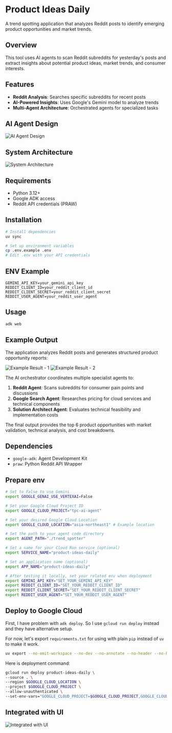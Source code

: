 # Product Ideas Daily

A trend spotting application that analyzes Reddit posts to identify emerging product opportunities and market trends.

## Overview

This tool uses AI agents to scan Reddit subreddits for yesterday's posts and extract insights about potential product ideas, market trends, and consumer interests.

## Features

- **Reddit Analysis**: Searches specific subreddits for recent posts
- **AI-Powered Insights**: Uses Google's Gemini model to analyze trends
- **Multi-Agent Architecture**: Orchestrated agents for specialized tasks

## AI Agent Design

![AI Agent Design](./images/AI%20Agent%20Design%20-%20Product%20Ideas%20Daily.jpg)

## System Architecture

![System Architecture](./images/System%20Architecture.jpg)

## Requirements

- Python 3.12+
- Google ADK access
- Reddit API credentials (PRAW)

## Installation

```bash
# Install dependencies
uv sync

# Set up environment variables
cp .env.example .env
# Edit .env with your API credentials
```

## ENV Example
```properties
GEMINI_API_KEY=your_gemini_api_key
REDDIT_CLIENT_ID=your_reddit_client_id
REDDIT_CLIENT_SECRET=your_reddit_client_secret
REDDIT_USER_AGENT=your_reddit_user_agent
```

## Usage

```bash
adk web
```

## Example Output

The application analyzes Reddit posts and generates structured product opportunity reports:

![Example Result - 1](images/image-1.jpg)
![Example Result - 2](images/image-2.jpg)

The AI orchestrator coordinates multiple specialist agents to:
1. **Reddit Agent**: Scans subreddits for consumer pain points and discussions
2. **Google Search Agent**: Researches pricing for cloud services and technical components  
3. **Solution Architect Agent**: Evaluates technical feasibility and implementation costs

The final output provides the top 6 product opportunities with market validation, technical analysis, and cost breakdowns.

## Dependencies

- `google-adk`: Agent Development Kit
- `praw`: Python Reddit API Wrapper


## Prepare env

```bash
# Set to False to use Gemini
export GOOGLE_GENAI_USE_VERTEXAI=False

# Set your Google Cloud Project ID
export GOOGLE_CLOUD_PROJECT="tpc-ai-agent"

# Set your desired Google Cloud Location
export GOOGLE_CLOUD_LOCATION="asia-northeast1" # Example location

# Set the path to your agent code directory
export AGENT_PATH="./trend_spotter"

# Set a name for your Cloud Run service (optional)
export SERVICE_NAME="product-ideas-daily"

# Set an application name (optional)
export APP_NAME="product-ideas-daily"

# After testing it locally, set your related env when deployment
export GEMINI_API_KEY="SET_YOUR_GEMINI_API_KEY"
export REDDIT_CLIENT_ID="SET_YOUR_REDDIT_CLIENT_ID"
export REDDIT_CLIENT_SECRET="SET_YOUR_REDDIT_CLIENT_SECRET"
export REDDIT_USER_AGENT="SET_YOUR_REDDIT_USER_AGENT"
```

## Deploy to Google Cloud

First, I have problem with `adk deploy`. So I use `gcloud run deploy` instead and they have alternative setup.

For now, let's export `requirements.txt` for using with plain `pip` instead of `uv` to make it work.

```bash
uv export --no-emit-workspace --no-dev --no-annotate --no-header --no-hashes --output-file requirements.txt
```

Here is deployment command:

```bash
gcloud run deploy product-ideas-daily \
--source . \
--region $GOOGLE_CLOUD_LOCATION \
--project $GOOGLE_CLOUD_PROJECT \
--allow-unauthenticated \
--set-env-vars="GOOGLE_CLOUD_PROJECT=$GOOGLE_CLOUD_PROJECT,GOOGLE_CLOUD_LOCATION=$GOOGLE_CLOUD_LOCATION,GOOGLE_GENAI_USE_VERTEXAI=$GOOGLE_GENAI_USE_VERTEXAI,GEMINI_API_KEY=$GEMINI_API_KEY,REDDIT_CLIENT_ID=$REDDIT_CLIENT_ID,REDDIT_CLIENT_SECRET=$REDDIT_CLIENT_SECRET,REDDIT_USER_AGENT=$REDDIT_USER_AGENT"
```

## Integrated with UI

![Integrated with UI](./images/How_UI_looks_like.png)
